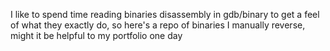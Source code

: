 I like to spend time reading binaries disassembly in gdb/binary to get a feel of what they exactly do, so here's a repo of binaries I manually reverse, might it be helpful to my portfolio one day
